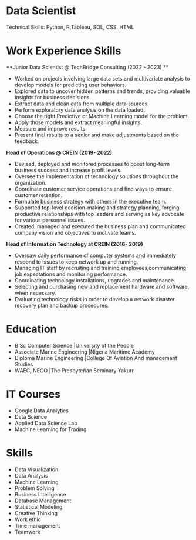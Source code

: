 # Data Scientist
Technical Skills: Python, R,Tableau, SQL, CSS, HTML

# Work Experience Skills
**Junior Data Scientist @ TechBridge Consulting (2022 - 2023) ** 
- Worked on projects involving large data sets and multivariate analysis to develop models for predicting user behaviors.
- Explored data to uncover hidden patterns and trends, providing valuable insights for business decisions.
- Extract data and clean data from multiple data sources.
- Perform exploratory data analysis on the data loaded.
- Choose the right Predictive or Machine Learning model for the problem.
- Apply those models and extract meaningful insights.
- Measure and improve results
- Present final results to a senior and make adjustments based on the feedback.

**Head of Operations @ CREIN (2019- 2022)**
- Devised, deployed and monitored processes to boost long-term business success and increase profit levels.
- Oversee the implementation of technology solutions throughout the organization.
- Coordinate customer service operations and find ways to ensure customer retention.
- Formulate business strategy with others in the executive team.
- Supported top-level decision-making and strategy planning, forging productive relationships with top leaders and serving as key
  advocate for various personnel issues.
- Created, managed and executed the business plan and communicated company vision and objectives to motivate teams.

**Head of Information Technology at CREIN (2016- 2019)**
- Oversaw daily performance of computer systems and immediately respond to issues to keep network up and running. 
- Managing IT staff by recruiting and training employees,communicating job expectations and monitoring performance. 
- Coordinating technology installations, upgrades and maintenance.
- Selecting and purchasing new and replacement hardware and software, when necessary. 
- Evaluating technology risks in order to develop a network disaster recovery plan and backup procedures.

# Education
- B.Sc Computer Science |University of the People
- Associate Marine Engineering |Nigeria Maritime Academy
- Diploma Marine Engineering |College Of Aviation And management Studies
- WAEC, NECO |The Presbyterian Seminary Yakurr.

# IT Courses
- Google Data Analytics
- Data Science
- Applied Data Science Lab
- Machine Learning for Trading

# Skills
- Data Visualization
- Data Analysis
- Machine Learning
- Problem Solving
- Business Intelligence
- Database Management
- Statistical Modeling
- Creative Thinking
- Work ethic
- Time management
- Teamwork



